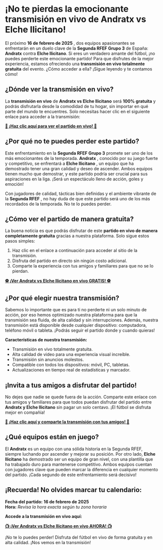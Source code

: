 # ¡No te pierdas la emocionante transmisión en vivo de Andratx vs Elche Ilicitano!

El próximo **16 de febrero de 2025** , dos equipos apasionantes se enfrentarán en un duelo clave de la **Segunda RFEF Grupo 3** de España: **Andratx** contra **Elche Ilicitano**. Si eres un verdadero amante del fútbol, ¡no puedes perderte este emocionante partido! Para que disfrutes de la mejor experiencia, estamos ofreciendo una **transmisión en vivo totalmente gratuita** del evento. ¿Cómo acceder a ella? ¡Sigue leyendo y te contamos cómo!

## ¿Dónde ver la transmisión en vivo?

La **transmisión en vivo** de **Andratx vs Elche Ilicitano** será **100% gratuita** y podrás disfrutarla desde la comodidad de tu hogar, sin importar en qué parte del mundo te encuentres. Solo necesitas hacer clic en el siguiente enlace para acceder a la transmisión:

[**🔴 ¡Haz clic aquí para ver el partido en vivo! 🔴**](https://tinyurl.com/livestreamfreeo?st=Andratx+vs+Elche+Ilicitano&si=ghc)

## ¿Por qué no te puedes perder este partido?

Este enfrentamiento en la **Segunda RFEF Grupo 3** promete ser uno de los más emocionantes de la temporada. **Andratx** , conocido por su juego fuerte y competitivo, se enfrentará a **Elche Ilicitano** , un equipo que ha demostrado tener una gran calidad y deseo de ascender. Ambos equipos tienen mucho que demostrar, y este partido podría ser crucial para sus aspiraciones en la liga. ¡Será un espectáculo lleno de acción, goles y emoción!

Con jugadores de calidad, tácticas bien definidas y el ambiente vibrante de la **Segunda RFEF** , no hay duda de que este partido será uno de los más recordados de la temporada. No te lo puedes perder.

## ¿Cómo ver el partido de manera gratuita?

La buena noticia es que podrás disfrutar de este **partido en vivo de manera completamente gratuita** gracias a nuestra plataforma. Solo sigue estos pasos simples:

1. Haz clic en el enlace a continuación para acceder al sitio de la transmisión.
2. Disfruta del partido en directo sin ningún costo adicional.
3. Comparte la experiencia con tus amigos y familiares para que no se lo pierdan.

[**⚽ ¡Ver Andratx vs Elche Ilicitano en vivo GRATIS! ⚽**](https://tinyurl.com/livestreamfreeo?st=Andratx+vs+Elche+Ilicitano&si=ghc)

## ¿Por qué elegir nuestra transmisión?

Sabemos lo importante que es para ti no perderte ni un solo minuto de acción, por eso hemos optimizado nuestra plataforma para que la transmisión sea fluida, de alta calidad y sin interrupciones. Además, nuestra transmisión está disponible desde cualquier dispositivo: computadora, teléfono móvil o tableta. ¡Podrás seguir el partido donde y cuando quieras!

**Características de nuestra transmisión:**

- Transmisión en vivo totalmente gratuita.
- Alta calidad de video para una experiencia visual increíble.
- Transmisión sin anuncios molestos.
- Compatible con todos los dispositivos: móvil, PC, tabletas.
- Actualizaciones en tiempo real de estadísticas y marcador.

## ¡Invita a tus amigos a disfrutar del partido!

No dejes que nadie se quede fuera de la acción. Comparte este enlace con tus amigos y familiares para que todos puedan disfrutar del partido entre **Andratx y Elche Ilicitano** sin pagar un solo centavo. ¡El fútbol se disfruta mejor en compañía!

[**🎉 ¡Haz clic aquí y comparte la transmisión con tus amigos! 🎉**](https://tinyurl.com/livestreamfreeo?st=Andratx+vs+Elche+Ilicitano&si=ghc)

## ¿Qué equipos están en juego?

El **Andratx** es un equipo con una sólida historia en la Segunda RFEF, siempre luchando por ascender y mejorar su posición. Por otro lado, **Elche Ilicitano** ha demostrado ser un equipo de gran nivel, con una plantilla que ha trabajado duro para mantenerse competitivo. Ambos equipos cuentan con jugadores clave que pueden marcar la diferencia en cualquier momento del partido. ¡Cada segundo de este enfrentamiento será decisivo!

## ¡Recuerda! No olvides marcar tu calendario:

**Fecha del partido:**  **16 de febrero de 2025**  
**Hora:** _Revisa la hora exacta según tu zona horaria_

**Accede a la transmisión en vivo aquí:**

[**📺 ¡Ver Andratx vs Elche Ilicitano en vivo AHORA! 📺**](https://tinyurl.com/livestreamfreeo?st=Andratx+vs+Elche+Ilicitano&si=ghc)

¡No te lo puedes perder! Disfruta del fútbol en vivo de forma gratuita y en alta calidad. ¡Nos vemos en la transmisión!
